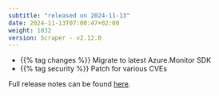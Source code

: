 ```yaml
---
subtitle: "released on 2024-11-13"
date: 2024-11-13T07:00:47+02:00
weight: 1032
version: Scraper - v2.12.0
---
```


- {{% tag changes %}} Migrate to latest Azure.Monitor SDK
- {{% tag security %}} Patch for various CVEs

Full release notes can be found [here](https://github.com/tomkerkhove/promitor/releases/tag/Scraper-v2.12.0).
